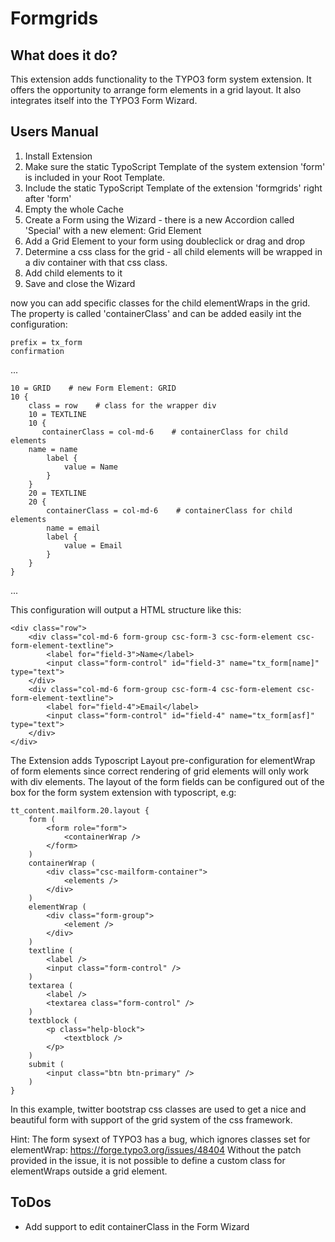 # Formgrids #

## What does it do? ##

This extension adds functionality to the TYPO3 form system extension. It offers the opportunity to arrange form elements in a grid layout. It also integrates itself into the TYPO3 Form Wizard.

## Users Manual ##


 1. Install Extension
 2. Make sure the static TypoScript Template of the system extension 'form' is included in your Root Template.
 3. Include the static TypoScript Template of the extension 'formgrids' right after 'form'
 4. Empty the whole Cache
 5. Create a Form using the Wizard - there is a new Accordion called 'Special' with a new element: Grid Element
 6. Add a Grid Element to your form using doubleclick or drag and drop
 7. Determine a css class for the grid - all child elements will be wrapped in a div container with that css class.
 8. Add child elements to it
 9. Save and close the Wizard

now you can add specific classes for the child elementWraps in the grid. The property is called 'containerClass' and can be added easily int the configuration:

    prefix = tx_form
    confirmation 

...

    10 = GRID    # new Form Element: GRID
    10 {
    	class = row    # class for the wrapper div
    	10 = TEXTLINE
    	10 {
           containerClass = col-md-6    # containerClass for child elements
   		name = name
    		label {
    			value = Name
    		}
    	}
    	20 = TEXTLINE
    	20 {
            containerClass = col-md-6    # containerClass for child elements
    		name = email
    		label {
    			value = Email
    		}
    	}
    }

...

This configuration will output a HTML structure like this:

    <div class="row">
        <div class="col-md-6 form-group csc-form-3 csc-form-element csc-form-element-textline">
            <label for="field-3">Name</label>
            <input class="form-control" id="field-3" name="tx_form[name]" type="text">
        </div>
        <div class="col-md-6 form-group csc-form-4 csc-form-element csc-form-element-textline">
            <label for="field-4">Email</label>
            <input class="form-control" id="field-4" name="tx_form[asf]" type="text">
        </div>
    </div>

The Extension adds Typoscript Layout pre-configuration for elementWrap of form elements since correct rendering of grid elements will only work with div elements.
The layout of the form fields can be configured out of the box for the form system extension with typoscript, e.g:

    tt_content.mailform.20.layout {
        form (
			<form role="form">
				<containerWrap />
			</form>
		)
		containerWrap (
			<div class="csc-mailform-container">
				<elements />
			</div>
		)
		elementWrap (
			<div class="form-group">
				<element />
			</div>
		)
		textline (
			<label />
			<input class="form-control" />
		)
		textarea (
			<label />
			<textarea class="form-control" />
		)
		textblock (
			<p class="help-block">
				<textblock />
			</p>
		)
		submit (
			<input class="btn btn-primary" />
		)
    }

In this example, twitter bootstrap css classes are used to get a nice and beautiful form with support of the grid system of the css framework.

Hint: The form sysext of TYPO3 has a bug, which ignores classes set for elementWrap: https://forge.typo3.org/issues/48404
Without the patch provided in the issue, it is not possible to define a custom class for elementWraps outside a grid element.

## ToDos ##

 - Add support to edit containerClass in the Form Wizard    
